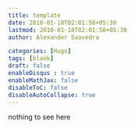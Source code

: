 ```yaml
---
title: template
date: 2010-01-18T02:01:58+05:30
lastmod: 2010-01-18T02:01:58+05:30 
author: Alexander Saavedra

categories: [Hugo]
tags: [blank]
draft: false
enableDisqus : true
enableMathJax: false
disableToC: false
disableAutoCollapse: true
---
```


nothing to see here
